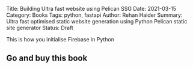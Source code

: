 Title: Building Ultra fast website using Pelican SSG
Date: 2021-03-15
Category: Books
Tags: python, fastapi
Author: Rehan Haider
Summary: Ultra fast optimised static website generation using Python Pelican static site generator
Status: Draft

This is how you initialise Firebase in Python

## Go and buy this book